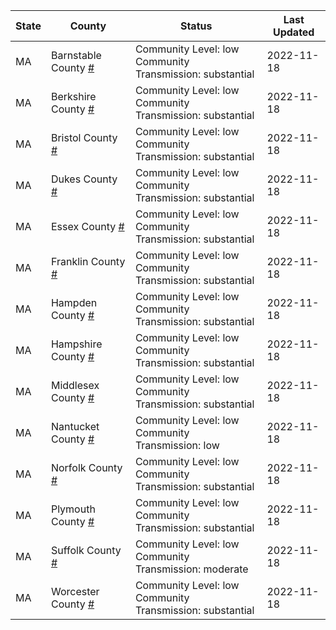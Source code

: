 State | County | Status | Last Updated
--- | --- | --- | --- 
MA | Barnstable County <a href="#barnstable_county">#</a> | <a name="barnstable_county"></a>Community Level: low<br/>Community Transmission: substantial | 2022-11-18
MA | Berkshire County <a href="#berkshire_county">#</a> | <a name="berkshire_county"></a>Community Level: low<br/>Community Transmission: substantial | 2022-11-18
MA | Bristol County <a href="#bristol_county">#</a> | <a name="bristol_county"></a>Community Level: low<br/>Community Transmission: substantial | 2022-11-18
MA | Dukes County <a href="#dukes_county">#</a> | <a name="dukes_county"></a>Community Level: low<br/>Community Transmission: substantial | 2022-11-18
MA | Essex County <a href="#essex_county">#</a> | <a name="essex_county"></a>Community Level: low<br/>Community Transmission: substantial | 2022-11-18
MA | Franklin County <a href="#franklin_county">#</a> | <a name="franklin_county"></a>Community Level: low<br/>Community Transmission: substantial | 2022-11-18
MA | Hampden County <a href="#hampden_county">#</a> | <a name="hampden_county"></a>Community Level: low<br/>Community Transmission: substantial | 2022-11-18
MA | Hampshire County <a href="#hampshire_county">#</a> | <a name="hampshire_county"></a>Community Level: low<br/>Community Transmission: substantial | 2022-11-18
MA | Middlesex County <a href="#middlesex_county">#</a> | <a name="middlesex_county"></a>Community Level: low<br/>Community Transmission: substantial | 2022-11-18
MA | Nantucket County <a href="#nantucket_county">#</a> | <a name="nantucket_county"></a>Community Level: low<br/>Community Transmission: low | 2022-11-18
MA | Norfolk County <a href="#norfolk_county">#</a> | <a name="norfolk_county"></a>Community Level: low<br/>Community Transmission: substantial | 2022-11-18
MA | Plymouth County <a href="#plymouth_county">#</a> | <a name="plymouth_county"></a>Community Level: low<br/>Community Transmission: substantial | 2022-11-18
MA | Suffolk County <a href="#suffolk_county">#</a> | <a name="suffolk_county"></a>Community Level: low<br/>Community Transmission: moderate | 2022-11-18
MA | Worcester County <a href="#worcester_county">#</a> | <a name="worcester_county"></a>Community Level: low<br/>Community Transmission: substantial | 2022-11-18
